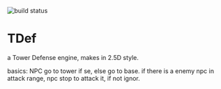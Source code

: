 ![build status](https://travis-ci.org/AliEn707/TDef.svg?branch=master)

TDef
====
a Tower Defense engine, makes in 2.5D style.



basics:
NPC go to tower if se, else go to base. if there is a enemy npc in attack range, npc stop to attack it, if not ignor.


